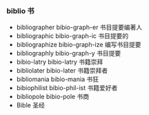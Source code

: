 ### biblio 书

- bibliographer  bibio-graph-er 书目提要编著人
- bibliographic bibio-graph-ic 书目提要的
- bibliographize bibio-graph-ize 编写书目提要
- bibliographly bibio-graph-y 书目提要 
- bibio-latry bibio-latry 书籍崇拜
- bibliolater bibio-later 书籍崇拜者
- bibliomania bibio-mania 书狂
- bibiophilist bibio-phil-ist 书籍爱好者
- bibliopole bibio-pole 书商
- Bible 圣经